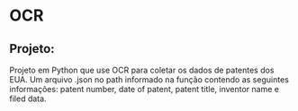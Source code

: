 # OCR
## Projeto:
Projeto em Python que use OCR para coletar os dados de patentes dos EUA. 
Um arquivo .json no path informado na função contendo as seguintes informações: patent number, date of patent, patent title, inventor name e filed data.
